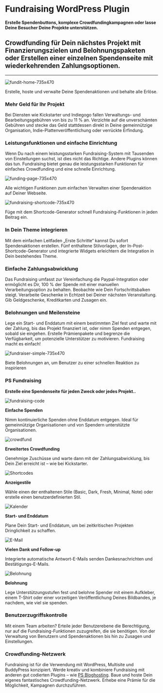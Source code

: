 # Fundraising WordPress Plugin

**Erstelle Spendenbuttons, komplexe Crowdfundingkampagnen oder lasse Deine Besucher Deine Projekte unterstützen.**

## Crowdfunding für Dein nächstes Projekt mit Finanzierungszielen und Belohnungspaketen oder Erstellen einer einzelnen Spendenseite mit wiederkehrenden Zahlungsoptionen.
----------------------------------------------------------------------------------------------------------------------------------------------------

![fundit-home-735x470](https://n3rds.work/wp-content/uploads/2023/10/fundraising-home-735x470-583x372.png) 

Erstelle, hoste und verwalte Deine Spendenaktionen und behalte alle Erlöse.

### Mehr Geld für Ihr Projekt

Bei Diensten wie Kickstarter und Indiegogo fallen Verwaltungs- und Bearbeitungsgebühren von bis zu 11 % an. Verzichte auf die unverschämten Gebühren und stecke das Geld stattdessen direkt in Deine gemeinnützige Organisation, Indie-Plattenveröffentlichung oder verrückte Erfindung.


### Leistungsfunktionen und einfache Einrichtung

Wenn Du nach einem leistungsstarken Fundraising-System mit Tausenden von Einstellungen suchst, ist dies nicht das Richtige. Andere Plugins können das tun. Fundraising bietet genau die leistungsstarken Funktionen für einfaches Crowdfunding und eine schnelle Einrichtung.

![funding-page-735x470](https://n3rds.work/wp-content/uploads/2023/10/fundraising-page-735x470-583x372.png) 

Alle wichtigen Funktionen zum einfachen Verwalten einer Spendenaktion auf Deiner Webseite.

![fundraising-shortcode-735x470](https://n3rds.work/wp-content/uploads/2023/10/fundraising-shortcode-735x470-583x373.png) 

Füge mit dem Shortcode-Generator schnell Fundraising-Funktionen in jeden Beitrag ein.

### In Dein Theme integrieren

Mit dem einfachen Leitfaden „Erste Schritte“ kannst Du sofort Spendenaktionen erstellen. Fünf enthaltene Stilvorlagen, der In-Post-Shortcode-Generator und integrierte Widgets erleichtern die Integration in Dein bestehendes Theme.

### Einfache Zahlungsabwicklung

Das Fundraising umfasst zur Vereinfachung die Paypal-Integration oder ermöglicht es Dir, 100 % der Spende mit einer manuellen Verarbeitungsoption zu behalten. Beobachte wie Dein Fortschrittsbalken steigt. Verarbeite Geschenke in Echtzeit bei Deiner nächsten Veranstaltung. Gib Geldgeschenke, Kreditkarten und Zusagen ein.

### Belohnungen und Meilensteine

Lege ein Start- und Enddatum mit einem bestimmten Ziel fest und warte mit der Zahlung, bis das Projekt finanziert ist, oder nimm Spenden entgegen, sobald sie eingehen. Erstelle Prämienpakete und begrenze die Verfügbarkeit, um potenzielle Unterstützer zu motivieren. Fundraising macht es einfach!

![fundraiser-simple-735x470](https://n3rds.work/wp-content/uploads/2023/10/fundraiser-simple-735x470-583x373.png) 

Biete Belohnungen an, um Benutzer zu einer schnellen Reaktion zu inspirieren

### PS Fundraising

**Erstelle eine Spendenseite für jeden Zweck oder jedes Projekt..**

![fundraising-code](https://n3rds.work/wp-content/uploads/2023/10/fundraising-code.png)

**Einfache Spenden**

Nimm kontinuierliche Spenden ohne Enddatum entgegen. Ideal für gemeinnützige Organisationen und von Spendern unterstützte Organisationen.

![crowdfund](https://n3rds.work/wp-content/uploads/2023/10/crowdfund.png)

**Erweitertes Crowdfunding**

Genehmige Zuschüsse und warte dann mit der Zahlungsabwicklung, bis Dein Ziel erreicht ist – wie bei Kickstarter.

![Shortcodes](https://n3rds.work/wp-content/uploads/2023/10/shortcodes.png)

**Anzeigestile**

Wähle einen der enthaltenen Stile (Basic, Dark, Fresh, Minimal, Note) oder erstelle einen benutzerdefinierten Stil.

![Kalender](https://n3rds.work/wp-content/uploads/2023/10/calendar.png)

**Start- und Enddatum**

Plane Dein Start- und Enddatum, um bei zeitkritischen Projekten Dringlichkeit zu schaffen.

![E-Mail](https://n3rds.work/wp-content/uploads/2023/10/email.png)

**Vielen Dank und Follow-up**

Integrierte automatische Antwort-E-Mails senden Dankesnachrichten und Bestätigungs-E-Mails.

![Belohnung](https://n3rds.work/wp-content/uploads/2023/10/reward.png)

**Belohnung**

Lege Unterstützungsstufen fest und belohne Spender mit einem Aufkleber, einem T-Shirt oder einer vorzeitigen Veröffentlichung Deines Bildbandes, je nachdem, wie viel sie spenden.

### Benutzerzugriffskontrolle

Mit einem Team arbeiten? Erteile jeder Benutzerebene die Berechtigung, nur auf die Fundraising-Funktionen zuzugreifen, die sie benötigen. Von der Verwaltung von Benutzern und Spendenaktionen bis hin zu Zusagen und Einstellungen.

### Crowdfunding-Netzwerk

Fundraising ist für die Verwendung mit WordPress, Multisite und BuddyPress konzipiert. Werde kreativ und kombiniere Fundraising mit anderen gut codierten Plugins – wie [PS Bloghosting](https://n3rds.work/piestingtal_source/ps-bloghosting-multisite-next-level-plugin/). Baue und hoste Dein eigenes fantastisches Crowdfunding-Netzwerk. Erhebe eine Prämie für die Möglichkeit, Kampagnen durchzuführen.